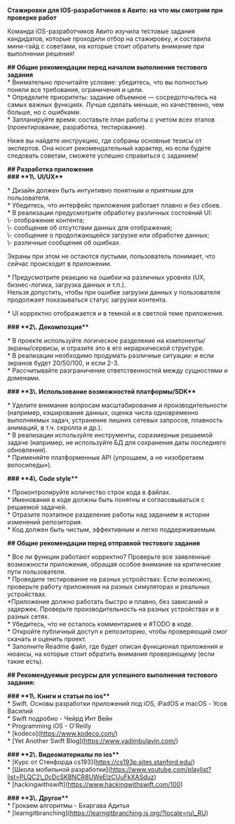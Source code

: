 **Стажировки для IOS-разработчиков в Авито: на что мы смотрим при проверке работ**

Команда iOS-разработчиков Авито изучила тестовые задания кандидатов, которые проходили отбор на стажировку, и составила мини-гайд с советами, на которые стоит обратить внимание при выполнении решения\!

**\#\# Общие рекомендации перед началом выполнения тестового задания**  
\*  Внимательно прочитайте условие: убедитесь, что вы полностью поняли все требования, ограничения и цели.  
\*  Определите приоритеты: задание объемное — сосредоточьтесь на самых важных функциях. Лучше сделать меньше, но качественно, чем больше, но с ошибками.  
\*  Запланируйте время: составьте план работы с учетом всех этапов (проектирование, разработка, тестирование).

Ниже вы найдете инструкцию, где собраны основные тезисы от экспертов. Она носит рекомендательный характер, но если будете следовать советам, сможете успешно справиться с заданием\! 

**\#\# Разработка приложения**  
**\#\#\# \*\*1\\. UI/UX\*\***

\* Дизайн должен быть интуитивно понятным и приятным для пользователя.  
\* Убедитесь, что интерфейс приложения работает плавно и без сбоев.  
\* В реализации предусмотрите обработку различных состояний UI:     
  \\- отображение контента;     
  \\- сообщение об отсутствии данных для отображения;     
  \\- сообщение о продолжающейся загрузке или обработке данных;     
  \\- различные сообщения об ошибках.

Экраны при этом не остаются пустыми, пользователь понимает, что сейчас происходит в приложении.  

\* Предусмотрите реакцию на ошибки на различных уровнях (UX, бизнес-логика, загрузка данных и т.п.).  
  Нельзя допустить, чтобы при ошибке загрузки данных у пользователя продолжает показываться статус загрузки контента.

\* UI корректно отображается и в темной и в светлой теме приложения.

**\#\#\# \*\*2\\. Декомпозция\*\***

\* В проекте используйте логическое разделение на компоненты/экраны/сервисы, и отразите это в его иерархической структуре.    
\* В реализации необходимо продумать различные ситуации: и если экранов будет 20/50/100, и если 2-3.    
\* Рассчитывайте разграничение ответственностей между сущностями и доменами.  

**\#\#\# \*\*3\\. Использование возможностей платформы/SDK\*\***

\* Уделите внимание вопросам масштабирования и производительности (например, кэширование данных, оценка числа одновременно выполняемых задач, устранение лишних сетевых запросов, плавность анимаций, в т.ч. скролла и др.).    
\* В реализации используйте инструменты, соразмерные решаемой задаче (например, не используйте БД для сохранения даты последнего обновления).    
\* Применяйте платформенные API (упрощаем, а не «изобретаем велосипеды»).

**\#\#\# \*\*4\\. Code style\*\***

\* Проконтролируйте количество строк кода в файлах.  
\* Именования в коде должны быть понятны и согласовываться с решаемой задачей.    
\* Отразите поэтапное разделение работы над заданием в истории изменений репозитория.  
\* Код должен быть чистым, эффективным и легко поддерживаемым.

**\#\# Общие рекомендации перед отправкой тестового задания**

\* Все ли функции работают корректно? Проверьте все заявленные возможности приложения, обращая особое внимание на критические пути пользователя.  
\* Проведите тестирование на разных устройствах: Если возможно, проверьте работу приложения на разных симуляторах и реальных устройствах.  
\*Приложение должно работать быстро и плавно, без зависаний и задержек. Проверьте производительность на разных устройствах и в разных сетях.  
\* Убедитесь, что не осталось комментариев и \#TODO в коде.  
\* Откройте публичный доступ к репозиторию, чтобы проверяющий смог скачать и оценить проект.   
\* Заполните Readme файл, где будет описан функционал приложения и нюансы, на которые стоит обратить внимания проверяющему (если такие есть).

**\#\# Рекомендуемые ресурсы для успешного выполнения тестового задания:**

**\#\#\# \*\*1\\. Книги и статьи по ios\*\***  
\* Swift. Основы разработки приложений под iOS, iPadOS и macOS \- Усов Василий   
\* Swift подробно \- Чейрд Инт Вейн  
\* Programming iOS \- O'Reilly  
\* \[kodeco\](https://www.kodeco.com/)  
\* \[Yet Another Swift Blog\](https://www.vadimbulavin.com/)

**\#\#\# \*\*2\\. Видеоматериалы по ios\*\***  
\* \[Курс от Стенфорда cs193\](https://cs193p.sites.stanford.edu/)  
\* \[Школа мобильной разработки\](https://www.youtube.com/playlist?list=PLQC2\_0cDcSKBNCR8UWeElzCUuFkXASduz)  
\* \[hackingwithswift\](https://www.hackingwithswift.com/100)

**\#\#\# \*\*3\\. Другое\*\***  
\* Грокаем алгоритмы \- Бхаргава Адитья  
\* \[learngitbranching\](https://learngitbranching.js.org/?locale=ru\_RU)